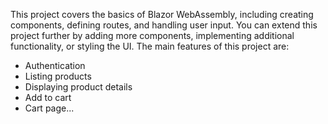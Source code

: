This project covers the basics of Blazor WebAssembly, including creating components, defining routes, and handling user input. You can extend this project further by adding more components, implementing additional functionality, or styling the UI. 
The main features of this project are: 
- Authentication
- Listing products
- Displaying product details
- Add to cart
- Cart page...
